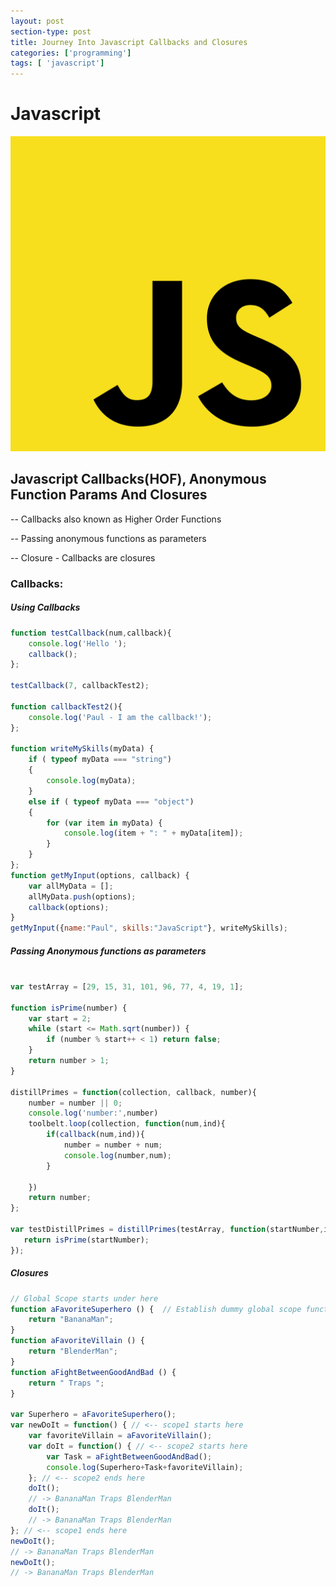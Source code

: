 ```yaml
---
layout: post
section-type: post
title: Journey Into Javascript Callbacks and Closures
categories: ['programming']
tags: [ 'javascript']
---
```


# Javascript 

![Javascript](/img/javascript.png)  

## Javascript Callbacks(HOF), Anonymous Function Params And Closures  

-- Callbacks also known as Higher Order Functions   

-- Passing anonymous functions as parameters 

-- Closure - Callbacks are closures   


### Callbacks:  

##### Using Callbacks 

```javascript
function testCallback(num,callback){
	console.log('Hello ');
	callback();
};

testCallback(7, callbackTest2);

function callbackTest2(){
	console.log('Paul - I am the callback!');
};

function writeMySkills(myData) {
    if ( typeof myData === "string")
    {
        console.log(myData);
    }
    else if ( typeof myData === "object")
    {
        for (var item in myData) {
            console.log(item + ": " + myData[item]);
        }
    }
};
function getMyInput(options, callback) {
	var allMyData = [];
    allMyData.push(options);
    callback(options);
}
getMyInput({name:"Paul", skills:"JavaScript"}, writeMySkills);
```


##### Passing Anonymous functions as parameters  

```javascript

var testArray = [29, 15, 31, 101, 96, 77, 4, 19, 1];

function isPrime(number) {
    var start = 2;
    while (start <= Math.sqrt(number)) {
        if (number % start++ < 1) return false;
    }
    return number > 1;
}

distillPrimes = function(collection, callback, number){
	number = number || 0;
    console.log('number:',number)
    toolbelt.loop(collection, function(num,ind){
        if(callback(num,ind)){
            number = number + num;
            console.log(number,num);
        }

    })
    return number;
};

var testDistillPrimes = distillPrimes(testArray, function(startNumber,ind){
   return isPrime(startNumber);
});
```  


#####  Closures 

```javascript
// Global Scope starts under here 
function aFavoriteSuperhero () {  // Establish dummy global scope functions to return some words so the function calls in local scopes work
	return "BananaMan";
}
function aFavoriteVillain () {
	return "BlenderMan";
}
function aFightBetweenGoodAndBad () {
	return " Traps ";
}

var Superhero = aFavoriteSuperhero();
var newDoIt = function() { // <-- scope1 starts here
	var favoriteVillain = aFavoriteVillain();
	var doIt = function() { // <-- scope2 starts here 
		var Task = aFightBetweenGoodAndBad();
		console.log(Superhero+Task+favoriteVillain);
	}; // <-- scope2 ends here 
	doIt();
	// -> BananaMan Traps BlenderMan
	doIt();
	// -> BananaMan Traps BlenderMan
}; // <-- scope1 ends here
newDoIt();
// -> BananaMan Traps BlenderMan
newDoIt();
// -> BananaMan Traps BlenderMan

```
